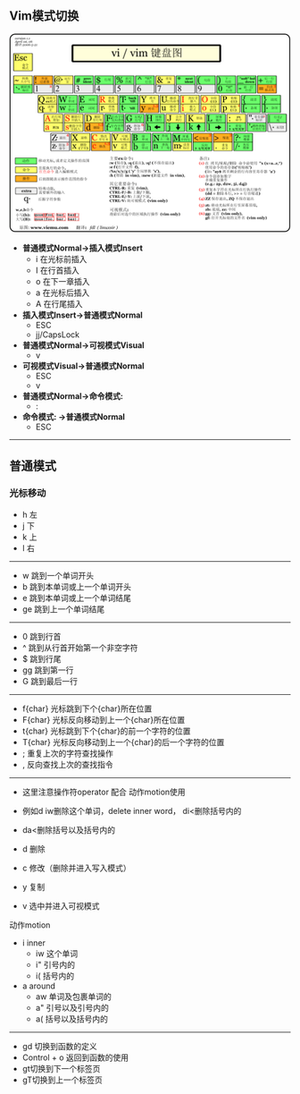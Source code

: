 ## Vim模式切换
![](photo/Pasted%20image%2020220923152915.png)
- <b>普通模式Normal->插入模式Insert</b>
	- i  在光标前插入
	- I  在行首插入
	- o 在下一章插入
	- a  在光标后插入
	- A  在行尾插入
- <b>插入模式Insert->普通模式Normal</b>
	- ESC
	- jj/CapsLock
- <b>普通模式Normal->可视模式Visual</b>
	- v
- <b>可视模式Visual->普通模式Normal</b>
	- ESC
	- v
- <b>普通模式Normal->命令模式: </b>
	- :
- <b>命令模式: ->普通模式Normal</b>
	- ESC
---
## 普通模式
### 光标移动
- h 左
- j  下
- k 上
- l  右
---
- w 跳到一个单词开头
- b  跳到本单词或上一个单词开头
- e  跳到本单词或上一个单词结尾
- ge 跳到上一个单词结尾
---
- 0  跳到行首
- ^ 跳到从行首开始第一个非空字符
- $  跳到行尾
- gg 跳到第一行
- G 跳到最后一行
---
- f{char}  光标跳到下个{char}所在位置
- F{char} 光标反向移动到上一个{char}所在位置
- t{char}  光标跳到下个{char}的前一个字符的位置
- T{char} 光标反向移动到上一个{char}的后一个字符的位置
- ; 重复上次的字符查找操作
- , 反向查找上次的查找指令
---
- 这里注意操作符operator 配合 动作motion使用
- 例如d iw删除这个单词，delete inner word， di<删除括号内的

- da<删除括号以及括号内的
- d 删除
- c 修改（删除并进入写入模式）
- y 复制
- v 选中并进入可视模式

动作motion
- i inner
	- iw 这个单词
	- i"   引号内的
	- i(   括号内的
- a around
	- aw 单词及包裹单词的
	- a"  引号以及引号内的
	- a(  括号以及括号内的
---
- gd 切换到函数的定义
- Control + o 返回到函数的使用
- gt切换到下一个标签页
- gT切换到上一个标签页